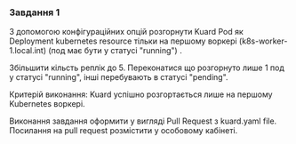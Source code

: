 ### Завдання 1

З допомогою конфігураційних опцій розгорнути Kuard Pod як Deployment kubernetes resource тільки на першому воркері (k8s-worker-1.local.int) (под має бути у статусі "running") .

Збільшити кільсть реплік до 5. Переконатися що розгорнуто лише 1 под у статусі "running", інші перебувають в статусі "pending".

Критерій виконання: Kuard успішно розгортається лише на першому Kubernetes воркері.

Виконання завдання оформити у вигляді Pull Request з kuard.yaml file. Посилання на pull request розмістити у особовому кабінеті.
